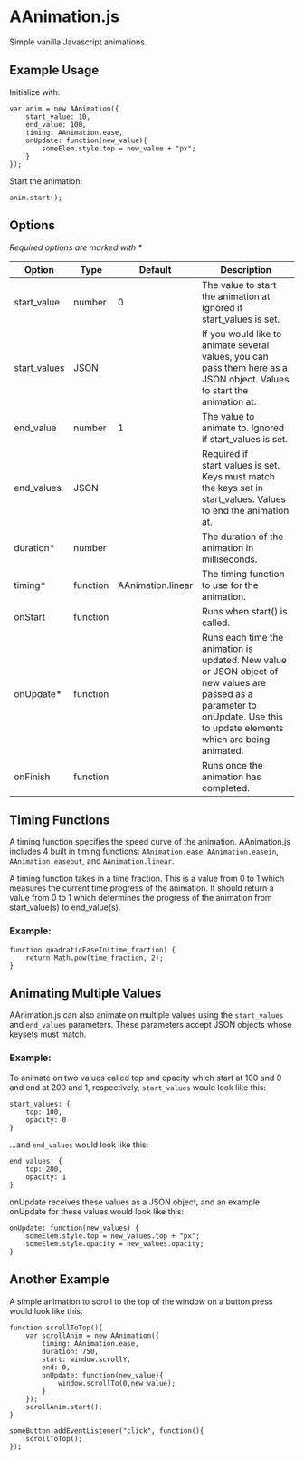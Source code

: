 # AAnimation.js

Simple vanilla Javascript animations.

## Example Usage

Initialize with:

```
var anim = new AAnimation({
	start_value: 10,
	end_value: 100,
	timing: AAnimation.ease,
	onUpdate: function(new_value){
		someElem.style.top = new_value + "px";
	}
});
```

Start the animation:

```
anim.start();
```

## Options

_Required options are marked with *_

<table>
	<thead>
		<tr>
			<th>Option</th>
			<th>Type</th>
			<th>Default</th>
			<th>Description</th>
		</tr>
	</thead>
	<tbody>
		<tr>
			<td>start_value</td>
			<td>number</td>
			<td>0</td>
			<td>The value to start the animation at. Ignored if start_values is set.</td>
		</tr>
		<tr>
			<td>start_values</td>
			<td>JSON</td>
			<td></td>
			<td>If you would like to animate several values, you can pass them here as a JSON object. Values to start the animation at.</td>
		</tr>
		<tr>
			<td>end_value</td>
			<td>number</td>
			<td>1</td>
			<td>The value to animate to. Ignored if start_values is set.</td>
		</tr>
		<tr>
			<td>end_values</td>
			<td>JSON</td>
			<td></td>
			<td>Required if start_values is set. Keys must match the keys set in start_values. Values to end the animation at.</td>
		</tr>
		<tr>
			<td>duration*</td>
			<td>number</td>
			<td></td>
			<td>The duration of the animation in milliseconds.</td>
		</tr>
		<tr>
			<td>timing*</td>
			<td>function</td>
			<td>AAnimation.linear</td>
			<td>The timing function to use for the animation.</td>
		</tr>
		<tr>
			<td>onStart</td>
			<td>function</td>
			<td></td>
			<td>Runs when start() is called.</td>
		</tr>
		<tr>
			<td>onUpdate*</td>
			<td>function</td>
			<td></td>
			<td>Runs each time the animation is updated. New value or JSON object of new values are passed as a parameter to onUpdate. Use this to update elements which are being animated.</td>
		</tr>
		<tr>
			<td>onFinish</td>
			<td>function</td>
			<td></td>
			<td>Runs once the animation has completed.</td>
		</tr>
	</tbody>
</table>


## Timing Functions

A timing function specifies the speed curve of the animation. AAnimation.js includes 4 built in timing functions: `AAnimation.ease`, `AAnimation.easein`, `AAnimation.easeout`, and `AAnimation.linear`.

A timing function takes in a time fraction. This is a value from 0 to 1 which measures the current time progress of the animation. It should return a value from 0 to 1 which determines the progress of the animation from start\_value(s) to end\_value(s).

### Example:

```
function quadraticEaseIn(time_fraction) {
	return Math.pow(time_fraction, 2);
}
```

## Animating Multiple Values

AAnimation.js can also animate on multiple values using the `start_values` and `end_values` parameters. These parameters accept JSON objects whose keysets must match. 

### Example:

To animate on two values called top and opacity which start at 100 and 0 and end at 200 and 1, respectively, `start_values` would look like this:

```
start_values: {
	top: 100,
	opacity: 0
}
```

...and `end_values` would look like this:

```
end_values: {
	top: 200,
	opacity: 1
}
```

onUpdate receives these values as a JSON object, and an example onUpdate for these values would look like this:

```
onUpdate: function(new_values) {
	someElem.style.top = new_values.top + "px";
	someElem.style.opacity = new_values.opacity;
}
```

## Another Example

A simple animation to scroll to the top of the window on a button press would look like this:

```
function scrollToTop(){
	var scrollAnim = new AAnimation({
		timing: AAnimation.ease,
		duration: 750,
		start: window.scrollY,
		end: 0,
		onUpdate: function(new_value){
			window.scrollTo(0,new_value);
		}
	});
	scrollAnim.start();
}

someButton.addEventListener("click", function(){
	scrollToTop();
});
```

